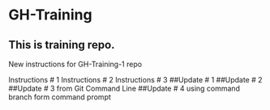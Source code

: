 # GH-Training
## This is training repo.

New instructions for GH-Training-1 repo

Instructions # 1
Instructions # 2
Instructions # 3
##Update # 1
##Update # 2
##Update # 3 from Git Command Line
##Update # 4 using command branch form command prompt
